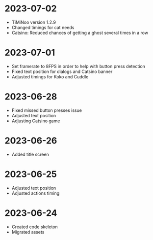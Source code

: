# 2023-07-02
- TiMiNoo version 1.2.9
- Changed timings for cat needs
- Catsino: Reduced chances of getting a ghost several times in a row

# 2023-07-01
- Set framerate to 8FPS in order to help with button press detection
- Fixed text position for dialogs and Catsino banner
- Adjusted timings for Koko and Cuddle

# 2023-06-28
- Fixed missed button presses issue
- Adjusted text position
- Adjusting Catsino game

# 2023-06-26
- Added title screen

# 2023-06-25
- Adjusted text position
- Adjusted actions timing

# 2023-06-24
- Created code skeleton
- Migrated assets
